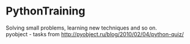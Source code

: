 # PythonTraining
Solving small problems, learning new techniques and so on.<br>
pyobject - tasks from http://pyobject.ru/blog/2010/02/04/python-quiz/

